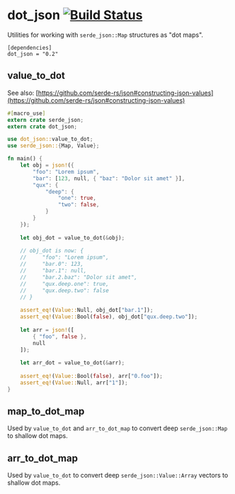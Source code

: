# dot\_json [![Build Status](https://travis-ci.org/prewk/dot_json.svg?branch=master)](https://travis-ci.org/prewk/dot_json)

Utilities for working with `serde_json::Map` structures as "dot maps".

```
[dependencies]
dot_json = "0.2"
```

## value\_to\_dot

See also: [https://github.com/serde-rs/json#constructing-json-values](https://github.com/serde-rs/json#constructing-json-values)

```rust
#[macro_use]
extern crate serde_json;
extern crate dot_json;

use dot_json::value_to_dot;
use serde_json::{Map, Value};

fn main() {
	let obj = json!({
		"foo": "Lorem ipsum",
		"bar": [123, null, { "baz": "Dolor sit amet" }],
		"qux": {
			"deep": {
				"one": true,
				"two": false,
			}
		}
	});
		
	let obj_dot = value_to_dot(&obj);
	
	// obj_dot is now: {
	//     "foo": "Lorem ipsum",
	//     "bar.0": 123,
	//     "bar.1": null,
	//     "bar.2.baz": "Dolor sit amet",
	//     "qux.deep.one": true,
	//     "qux.deep.two": false
	// }
		
	assert_eq!(Value::Null, obj_dot["bar.1"]);
	assert_eq!(Value::Bool(false), obj_dot["qux.deep.two"]);
		
	let arr = json!([
		{ "foo", false },
		null
	]);
		
	let arr_dot = value_to_dot(&arr);
		
	assert_eq!(Value::Bool(false), arr["0.foo"]);
	assert_eq!(Value::Null, arr["1"]);
}
```

## map\_to\_dot\_map

Used by `value_to_dot` and `arr_to_dot_map` to convert deep `serde_json::Map` to shallow dot maps.

## arr\_to\_dot\_map

Used by `value_to_dot` to convert deep `serde_json::Value::Array` vectors to shallow dot maps.